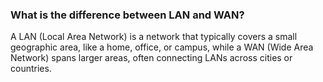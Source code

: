 ### What is the difference between LAN and WAN?

A LAN (Local Area Network) is a network that typically covers a small geographic area, like a home, office, or campus, while a WAN (Wide Area Network) spans larger areas, often connecting LANs across cities or countries.


